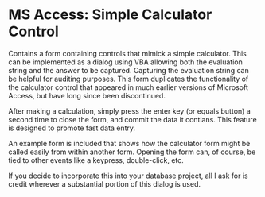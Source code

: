 # MS Access: Simple Calculator Control
Contains a form containing controls that mimick a simple calculator.  This can be implemented as a dialog using VBA allowing both the evaluation string and the answer to be captured.  Capturing the evaluation string can be helpful for auditing purposes.  This form duplicates the functionality of the calculator control that appeared in much earlier versions of Microsoft Access, but have long since been discontinued.

After making a calculation, simply press the enter key (or equals button) a second time to close the form, and commit the data it contians.  This feature is designed to promote fast data entry.

An example form is included that shows how the calculator form might be called easily from within another form.  Opening the form can, of course, be tied to other events like a keypress, double-click, etc.

If you decide to incorporate this into your database project, all I ask for is credit wherever a substantial portion of this dialog is used.
